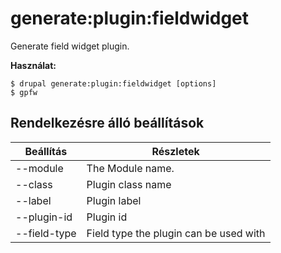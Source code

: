 # generate:plugin:fieldwidget
Generate field widget plugin.

**Használat:**
```
$ drupal generate:plugin:fieldwidget [options]
$ gpfw  
```

## Rendelkezésre álló beállítások
Beállítás | Részletek
-------|-------------
--module | The Module name.
--class | Plugin class name
--label | Plugin label
--plugin-id | Plugin id
--field-type | Field type the plugin can be used with
